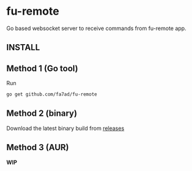 # fu-remote

Go based websocket server to receive commands from fu-remote app.

## INSTALL

**Method 1 (Go tool)**
---
Run
```bash
go get github.com/fa7ad/fu-remote
```

**Method 2 (binary)**
---
Download the latest binary build from [releases](https://github.com/fa7ad/fu-remote/releases)

**Method 3 (AUR)**
---
**WIP**
